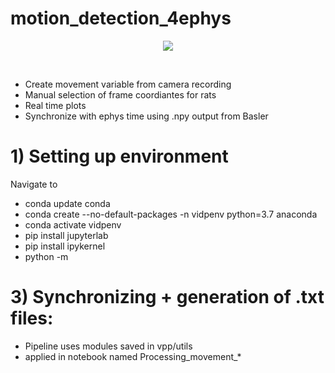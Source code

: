 # motion_detection_4ephys


<p align ="center">
    <img src = "https://user-images.githubusercontent.com/65451658/172926414-1a9c5103-29ff-405a-99e0-2b1184ac7db9.gif">
</p>
<br>


- Create movement variable from camera recording 
- Manual selection of frame coordiantes for rats
- Real time plots
- Synchronize with ephys time using .npy output from Basler

# 1) Setting up environment
Navigate to 
- conda update conda
- conda create --no-default-packages -n vidpenv python=3.7 anaconda
- conda activate vidpenv
- pip install jupyterlab
- pip install ipykernel
- python -m 



# 3) Synchronizing + generation of .txt files:
+ Pipeline uses modules saved in vpp/utils<br>
+ applied in notebook named Processing_movement_*<br>

